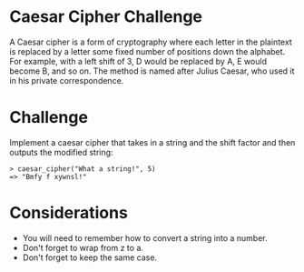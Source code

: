 # Caesar Cipher Challenge

A Caesar cipher is a form of cryptography where each letter in the plaintext is replaced by a letter some fixed number of positions down the alphabet. For example, with a left shift of 3, D would be replaced by A, E would become B, and so on. The method is named after Julius Caesar, who used it in his private correspondence.


# Challenge

Implement a caesar cipher that takes in a string and the shift factor and then outputs the modified string:

    > caesar_cipher("What a string!", 5)
    => "Bmfy f xywnsl!"

# Considerations

* You will need to remember how to convert a string into a number.
* Don't forget to wrap from z to a.
* Don't forget to keep the same case.
